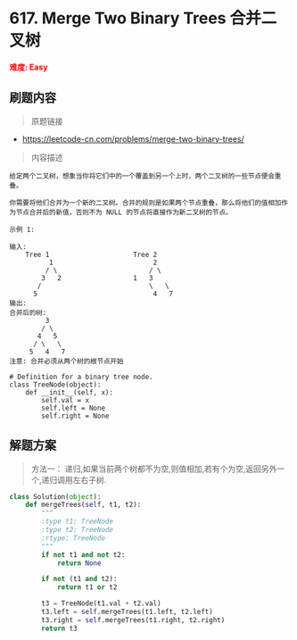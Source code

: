 # 617. Merge Two Binary Trees 合并二叉树

**<font color=red>难度: Easy</font>**

## 刷题内容

> 原题链接

* https://leetcode-cn.com/problems/merge-two-binary-trees/

> 内容描述

```
给定两个二叉树，想象当你将它们中的一个覆盖到另一个上时，两个二叉树的一些节点便会重叠。

你需要将他们合并为一个新的二叉树。合并的规则是如果两个节点重叠，那么将他们的值相加作为节点合并后的新值，否则不为 NULL 的节点将直接作为新二叉树的节点。

示例 1:

输入: 
	Tree 1                     Tree 2                  
          1                         2                             
         / \                       / \                            
        3   2                  1   3                        
       /                           \   \                      
      5                             4   7                  
输出: 
合并后的树:
	     3
	    / \
	   4   5
	  / \   \ 
	 5   4   7
注意: 合并必须从两个树的根节点开始

# Definition for a binary tree node.
class TreeNode(object):
    def __init__(self, x):
        self.val = x
        self.left = None
        self.right = None
```

## 解题方案

> 方法一： 递归,如果当前两个树都不为空,则值相加,若有个为空,返回另外一个,递归调用左右子树.

```python
class Solution(object):
    def mergeTrees(self, t1, t2):
        """
        :type t1: TreeNode
        :type t2: TreeNode
        :rtype: TreeNode
        """
        if not t1 and not t2:
            return None

        if not (t1 and t2):
            return t1 or t2

        t3 = TreeNode(t1.val + t2.val)
        t3.left = self.mergeTrees(t1.left, t2.left)
        t3.right = self.mergeTrees(t1.right, t2.right)
        return t3
```
